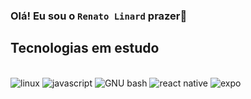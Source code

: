 ### Olá! Eu sou o <code>Renato Linard</code> prazer👋 



## Tecnologias em estudo
<div style="display: inline_block"><br>
<img alt = "linux" src ="https://img.shields.io/badge/LINUX-E34F26?style=for-the-badge&logo=linux&logoColor=white">
<img alt = "javascript" src ="https://img.shields.io/badge/JAVASCRIPT-1572B6?style=for-the-badge&logo=javascript&logoColor=white">
<img alt = "GNU bash" src ="https://img.shields.io/badge/GNU bash-323330?style=for-the-badge&logo=gnubash&logoColor=F7DF1E">
<img alt = "react native" src ="https://img.shields.io/badge/React Native-20232A?style=for-the-badge&logo=react&logoColor=61DAFB">
<img alt = "expo" src ="https://img.shields.io/badge/expo-1C1E24?style=for-the-badge&logo=expo&logoColor=#D04A37">




